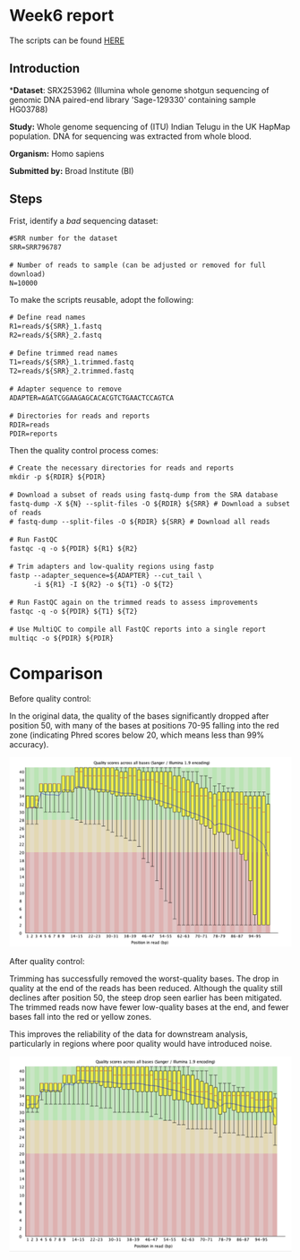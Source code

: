 # Week6 report

The scripts can be found [HERE](https://github.com/Lulutiger2023/Applied_Bioinfo/blob/main/Week6_scripts.sh)

## Introduction

***Dataset**: SRX253962 (Illumina whole genome shotgun sequencing of genomic DNA paired-end library 'Sage-129330' containing sample HG03788)

**Study:** Whole genome sequencing of (ITU) Indian Telugu in the UK HapMap population. DNA for sequencing was extracted from whole blood.

**Organism:** Homo sapiens

**Submitted by:** Broad Institute (BI)

## Steps

Frist, identify a *bad* sequencing dataset:

```
#SRR number for the dataset
SRR=SRR796787

# Number of reads to sample (can be adjusted or removed for full download)
N=10000
```

To make the scripts reusable, adopt the following:

```
# Define read names
R1=reads/${SRR}_1.fastq
R2=reads/${SRR}_2.fastq

# Define trimmed read names
T1=reads/${SRR}_1.trimmed.fastq
T2=reads/${SRR}_2.trimmed.fastq

# Adapter sequence to remove
ADAPTER=AGATCGGAAGAGCACACGTCTGAACTCCAGTCA

# Directories for reads and reports
RDIR=reads
PDIR=reports
```

Then the quality control process comes:

```
# Create the necessary directories for reads and reports
mkdir -p ${RDIR} ${PDIR}

# Download a subset of reads using fastq-dump from the SRA database
fastq-dump -X ${N} --split-files -O ${RDIR} ${SRR} # Download a subset of reads
# fastq-dump --split-files -O ${RDIR} ${SRR} # Download all reads

# Run FastQC
fastqc -q -o ${PDIR} ${R1} ${R2}

# Trim adapters and low-quality regions using fastp
fastp --adapter_sequence=${ADAPTER} --cut_tail \
      -i ${R1} -I ${R2} -o ${T1} -O ${T2}

# Run FastQC again on the trimmed reads to assess improvements
fastqc -q -o ${PDIR} ${T1} ${T2}

# Use MultiQC to compile all FastQC reports into a single report
multiqc -o ${PDIR} ${PDIR}
```

# Comparison

Before quality control:

In the original data, the quality of the bases significantly dropped after position 50, with many of the bases at positions 70-95 falling into the red zone (indicating Phred scores below 20, which means less than 99% accuracy).

![](https://github.com/Lulutiger2023/Applied_Bioinfo/blob/main/week6_images/before.jpg)

After quality control:

Trimming has successfully removed the worst-quality bases. The drop in quality at the end of the reads has been reduced. Although the quality still declines after position 50, the steep drop seen earlier has been mitigated. The trimmed reads now have fewer low-quality bases at the end, and fewer bases fall into the red or yellow zones.

This improves the reliability of the data for downstream analysis, particularly in regions where poor quality would have introduced noise.

![](https://github.com/Lulutiger2023/Applied_Bioinfo/blob/main/week6_images/after.jpg)



